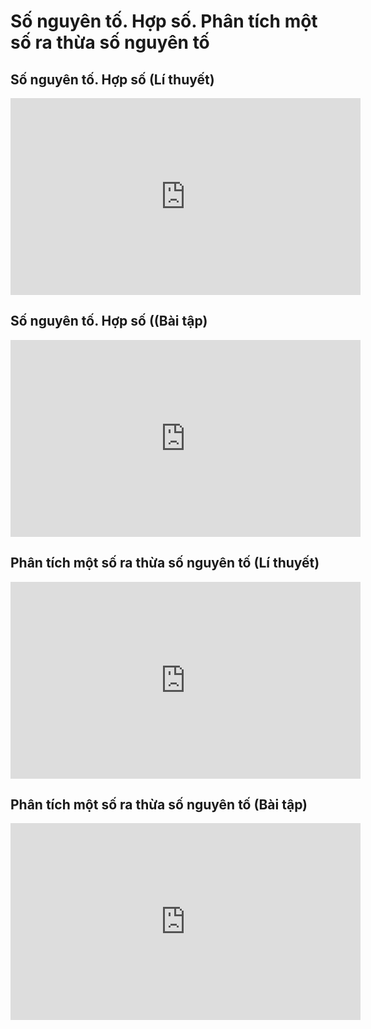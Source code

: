 # Số nguyên tố. Hợp số. Phân tích một số ra thừa số nguyên tố

## Số nguyên tố. Hợp số (Lí thuyết)
<iframe width="560" height="315" src="https://www.youtube.com/embed/g4Hd5QjEtsg?si=nqEWAf6X58WABlUD" title="YouTube video player" frameborder="0" allow="accelerometer; autoplay; clipboard-write; encrypted-media; gyroscope; picture-in-picture; web-share" referrerpolicy="strict-origin-when-cross-origin" allowfullscreen></iframe>

## Số nguyên tố. Hợp số ((Bài tập)
<iframe width="560" height="315" src="https://www.youtube.com/embed/qcMoKXoF8yI?si=S025-PU6z-1zZt2m" title="YouTube video player" frameborder="0" allow="accelerometer; autoplay; clipboard-write; encrypted-media; gyroscope; picture-in-picture; web-share" referrerpolicy="strict-origin-when-cross-origin" allowfullscreen></iframe>

## Phân tích một số ra thừa số nguyên tố (Lí thuyết)
<iframe width="560" height="315" src="https://www.youtube.com/embed/jWZOjhFwLG0?si=4Csg38zavvMg_mf4" title="YouTube video player" frameborder="0" allow="accelerometer; autoplay; clipboard-write; encrypted-media; gyroscope; picture-in-picture; web-share" referrerpolicy="strict-origin-when-cross-origin" allowfullscreen></iframe>

## Phân tích một số ra thừa số nguyên tố (Bài tập)
<iframe width="560" height="315" src="https://www.youtube.com/embed/-ZNHhJb7EI0?si=GQwLyuONilaQj6OW" title="YouTube video player" frameborder="0" allow="accelerometer; autoplay; clipboard-write; encrypted-media; gyroscope; picture-in-picture; web-share" referrerpolicy="strict-origin-when-cross-origin" allowfullscreen></iframe>
